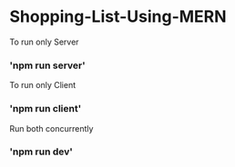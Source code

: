 # Shopping-List-Using-MERN

To run only Server
### 'npm run server'

To run only Client
### 'npm run client'

Run both concurrently
### 'npm run dev'
